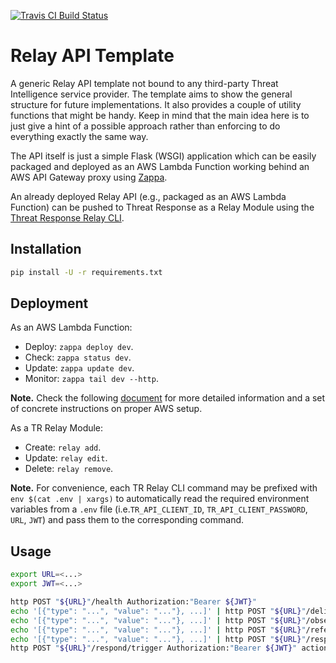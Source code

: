 [![Travis CI Build Status](https://travis-ci.com/CiscoSecurity/tr-05-serverless-relay.svg?branch=develop)](https://travis-ci.com/CiscoSecurity/tr-05-serverless-relay)

# Relay API Template

A generic Relay API template not bound to any third-party Threat Intelligence
service provider. The template aims to show the general structure for future
implementations. It also provides a couple of utility functions that might be
handy. Keep in mind that the main idea here is to just give a hint of a
possible approach rather than enforcing to do everything exactly the same way.

The API itself is just a simple Flask (WSGI) application which can be easily
packaged and deployed as an AWS Lambda Function working behind an AWS API
Gateway proxy using [Zappa](https://github.com/Miserlou/Zappa).

An already deployed Relay API (e.g., packaged as an AWS Lambda Function) can
be pushed to Threat Response as a Relay Module using the
[Threat Response Relay CLI](https://github.com/threatgrid/tr-lambda-relay).

## Installation

```bash
pip install -U -r requirements.txt
```

## Deployment

As an AWS Lambda Function:
- Deploy: `zappa deploy dev`.
- Check: `zappa status dev`.
- Update: `zappa update dev`.
- Monitor: `zappa tail dev --http`.

**Note.** Check the following [document](aws/README.md) for more detailed
information and a set of concrete instructions on proper AWS setup.

As a TR Relay Module:
- Create: `relay add`.
- Update: `relay edit`.
- Delete: `relay remove`.

**Note.** For convenience, each TR Relay CLI command may be prefixed with
`env $(cat .env | xargs)` to automatically read the required environment
variables from a `.env` file (i.e.`TR_API_CLIENT_ID`, `TR_API_CLIENT_PASSWORD`,
`URL`, `JWT`) and pass them to the corresponding command.

## Usage

```bash
export URL=<...>
export JWT=<...>

http POST "${URL}"/health Authorization:"Bearer ${JWT}"
echo '[{"type": "...", "value": "..."}, ...]' | http POST "${URL}"/deliberate/observables Authorization:"Bearer ${JWT}" ...
echo '[{"type": "...", "value": "..."}, ...]' | http POST "${URL}"/observe/observables Authorization:"Bearer ${JWT}" ...
echo '[{"type": "...", "value": "..."}, ...]' | http POST "${URL}"/refer/observables Authorization:"Bearer ${JWT}" ...
echo '[{"type": "...", "value": "..."}, ...]' | http POST "${URL}"/respond/observables Authorization:"Bearer ${JWT}" ...
http POST "${URL}"/respond/trigger Authorization:"Bearer ${JWT}" action-id=... observable_type=... observable_value=...
```
